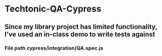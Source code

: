 # Techtonic-QA-Cypress

## Since my library project has limited functionality, I've used an in-class demo to write tests against

### File path cypress/integration/QA.spec.js